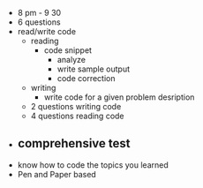 - 8 pm - 9 30
- 6 questions
- read/write code
	- reading
		- code snippet
			- analyze
			- write sample output
			- code correction
	- writing
		- write code for a given problem desription
	- 2 questions writing code
	- 4 questions reading code
- comprehensive test 
	- 
- know how to code the topics you learned
- Pen and Paper based